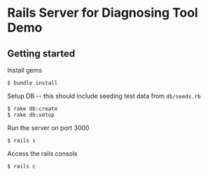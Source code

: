 # Rails Server for Diagnosing Tool Demo

## Getting started

Install gems
```
$ bundle install
```
Setup DB -- this should include seeding test data from `db/seeds.rb`
```
$ rake db:create
$ rake db:setup
```
Run the server on port 3000
```
$ rails s
```
Access the rails consols
```
$ rails c
```
